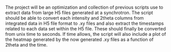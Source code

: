 The project will be an optimization and collection of previous scripts use to extract data from large H5 files generated at a synchrotron.
The script should be able to convert each intensity and 2theta columns from integrated data in H5 file format to .xy files and also extract the timestamps related to each data set within the H5 file. These should finally be converted from unix time to seconds.
If time allows, the script will also include a plot of the heatmap generated by the now generated .xy files as a function of 2theta and the time. 

